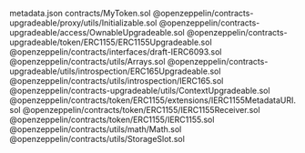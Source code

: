 
metadata.json
contracts/MyToken.sol
@openzeppelin/contracts-upgradeable/proxy/utils/Initializable.sol
@openzeppelin/contracts-upgradeable/access/OwnableUpgradeable.sol
@openzeppelin/contracts-upgradeable/token/ERC1155/ERC1155Upgradeable.sol
@openzeppelin/contracts/interfaces/draft-IERC6093.sol
@openzeppelin/contracts/utils/Arrays.sol
@openzeppelin/contracts-upgradeable/utils/introspection/ERC165Upgradeable.sol
@openzeppelin/contracts/utils/introspection/IERC165.sol
@openzeppelin/contracts-upgradeable/utils/ContextUpgradeable.sol
@openzeppelin/contracts/token/ERC1155/extensions/IERC1155MetadataURI.sol
@openzeppelin/contracts/token/ERC1155/IERC1155Receiver.sol
@openzeppelin/contracts/token/ERC1155/IERC1155.sol
@openzeppelin/contracts/utils/math/Math.sol
@openzeppelin/contracts/utils/StorageSlot.sol